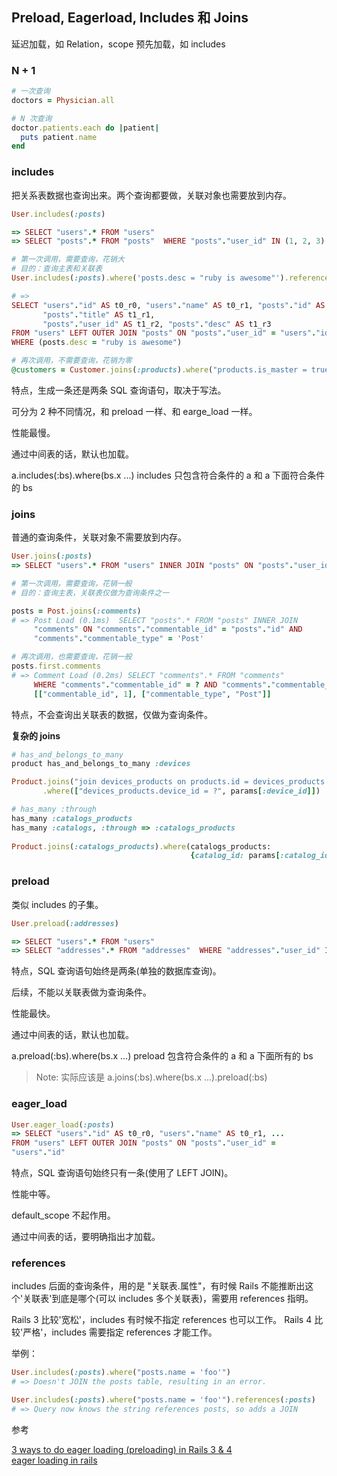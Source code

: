 ## Preload, Eagerload, Includes 和 Joins

延迟加载，如 Relation，scope
预先加载，如 includes

### N + 1

```ruby
# 一次查询
doctors = Physician.all

# N 次查询
doctor.patients.each do |patient|
  puts patient.name
end
```

### includes

把关系表数据也查询出来。两个查询都要做，关联对象也需要放到内存。

```ruby
User.includes(:posts)

=> SELECT "users".* FROM "users"
=> SELECT "posts".* FROM "posts"  WHERE "posts"."user_id" IN (1, 2, 3)
```

```ruby
# 第一次调用，需要查询，花销大
# 目的：查询主表和关联表
User.includes(:posts).where('posts.desc = "ruby is awesome"').references(:posts)

# =>
SELECT "users"."id" AS t0_r0, "users"."name" AS t0_r1, "posts"."id" AS t1_r0,
       "posts"."title" AS t1_r1,
       "posts"."user_id" AS t1_r2, "posts"."desc" AS t1_r3
FROM "users" LEFT OUTER JOIN "posts" ON "posts"."user_id" = "users"."id"
WHERE (posts.desc = "ruby is awesome")

# 再次调用，不需要查询，花销为零
@customers = Customer.joins(:products).where("products.is_master = true")
```

特点，生成一条还是两条 SQL 查询语句，取决于写法。

可分为 2 种不同情况，和 preload 一样、和 earge_load 一样。

性能最慢。

通过中间表的话，默认也加载。

a.includes(:bs).where(bs.x ...) includes 只包含符合条件的 a 和 a 下面符合条件的 bs

### joins

普通的查询条件，关联对象不需要放到内存。

```ruby
User.joins(:posts)
=> SELECT "users".* FROM "users" INNER JOIN "posts" ON "posts"."user_id" = "users"."id"

# 第一次调用，需要查询，花销一般
# 目的：查询主表，关联表仅做为查询条件之一

posts = Post.joins(:comments)
# => Post Load (0.1ms)  SELECT "posts".* FROM "posts" INNER JOIN
     "comments" ON "comments"."commentable_id" = "posts"."id" AND
     "comments"."commentable_type" = 'Post'

# 再次调用，也需要查询，花销一般
posts.first.comments
# => Comment Load (0.2ms) SELECT "comments".* FROM "comments"
     WHERE "comments"."commentable_id" = ? AND "comments"."commentable_type" = ?
     [["commentable_id", 1], ["commentable_type", "Post"]]
```

特点，不会查询出关联表的数据，仅做为查询条件。

**复杂的 joins**

```ruby
# has_and_belongs_to_many
product has_and_belongs_to_many :devices

Product.joins("join devices_products on products.id = devices_products.product_id")
       .where(["devices_products.device_id = ?", params[:device_id]])

# has_many :through
has_many :catalogs_products
has_many :catalogs, :through => :catalogs_products
  
Product.joins(:catalogs_products).where(catalogs_products:
                                        {catalog_id: params[:catalog_id]})
```

### preload

类似 includes 的子集。

```ruby
User.preload(:addresses)

=> SELECT "users".* FROM "users"
=> SELECT "addresses".* FROM "addresses"  WHERE "addresses"."user_id" IN (1, 2)
```
特点，SQL 查询语句始终是两条(单独的数据库查询)。

后续，不能以关联表做为查询条件。

性能最快。

通过中间表的话，默认也加载。

a.preload(:bs).where(bs.x ...) preload 包含符合条件的 a 和 a 下面所有的 bs

> Note: 实际应该是 a.joins(:bs).where(bs.x ...).preload(:bs)

### eager_load

```ruby
User.eager_load(:posts)
=> SELECT "users"."id" AS t0_r0, "users"."name" AS t0_r1, ...
FROM "users" LEFT OUTER JOIN "posts" ON "posts"."user_id" =
"users"."id"
```

特点，SQL 查询语句始终只有一条(使用了 LEFT JOIN)。

性能中等。

default_scope 不起作用。

通过中间表的话，要明确指出才加载。

### references

includes 后面的查询条件，用的是 "关联表.属性"，有时候 Rails 不能推断出这个'关联表'到底是哪个(可以 includes 多个关联表)，需要用 references 指明。

Rails 3 比较'宽松'，includes 有时候不指定 references 也可以工作。
Rails 4 比较'严格'，includes 需要指定 references 才能工作。

举例：

```ruby
User.includes(:posts).where("posts.name = 'foo'")
# => Doesn't JOIN the posts table, resulting in an error.

User.includes(:posts).where("posts.name = 'foo'").references(:posts)
# => Query now knows the string references posts, so adds a JOIN
```

参考

[3 ways to do eager loading (preloading) in Rails 3 & 4](http://blog.arkency.com/2013/12/rails4-preloading/)  
[eager loading in rails](http://codedecoder.wordpress.com/2014/07/23/eager-loading-eager_load-preload-includes/)
